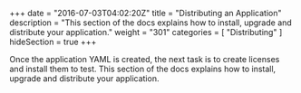 +++
date = "2016-07-03T04:02:20Z"
title = "Distributing an Application"
description = "This section of the docs explains how to install, upgrade and distribute your application."
weight = "301"
categories = [ "Distributing" ]
hideSection = true
+++

Once the application YAML is created, the next task is to create licenses and install them to test.  This section
of the docs explains how to install, upgrade and distribute your application.
